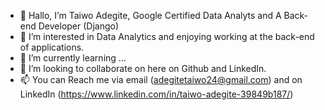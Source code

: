 - 👋 Hallo, I’m Taiwo Adegite, Google Certified Data Analyts and A Back-end Developer (Django)
- 👀 I’m interested in Data Analytics and enjoying working at the back-end of applications.
- 🌱 I’m currently learning ...
- 💞️ I’m looking to collaborate on here on Github and LinkedIn.
- 📫 You can Reach me via email (adegitetaiwo24@gmail.com) and on LinkedIn (https://www.linkedin.com/in/taiwo-adegite-39849b187/)

<!---
Adegitetaiwo/Adegitetaiwo is a ✨ special ✨ repository because its `README.md` (this file) appears on your GitHub profile.
You can click the Preview link to take a look at your changes.
--->
